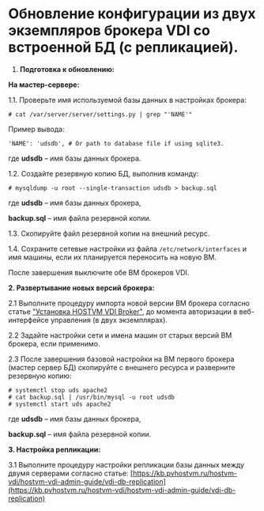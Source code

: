 # Обновление конфигурации из двух экземпляров брокера VDI со встроенной БД (с репликацией).

1. **Подготовка к обновлению:**

**На мастер-сервере:**

1.1. Проверьте имя используемой базы данных в настройках брокера:

```
# cat /var/server/server/settings.py | grep "'NAME'"
```

Пример вывода:

```
'NAME': 'udsdb', # Or path to database file if using sqlite3.
```

где **udsdb** – имя базы данных брокера.

1.2.  Создайте резервную копию БД, выполнив команду:

```
# mysqldump -u root --single-transaction udsdb > backup.sql
```

где **udsdb** – имя базы данных брокера,

**backup.sql** – имя файла резервной копии.

1.3.  Скопируйте файл резервной копии на внешний ресурс.

1.4.  Сохраните сетевые настройки из файла `/etc/network/interfaces` и имя машины, если их планируется переносить на новую ВМ.



После завершения выключите обе ВМ брокеров VDI.

**2. Развертывание новых версий брокера:**

2.1  Выполните процедуру импорта новой версии ВМ брокера согласно статье ["Установка HOSTVM VDI Broker"](https://kb.pvhostvm.ru/hostvm-vdi/hostvm-vdi-installation-guide/hostvm-vdi-ova-install), до момента авторизации в веб-интерфейсе управления (в двух экземплярах).

2.2  Задайте настройки сети и имена машин от старых версий ВМ брокера, если применимо.

2.3  После завершения базовой настройки на ВМ первого брокера (мастер сервер БД) скопируйте с внешнего ресурса и разверните резервную копию:

```
# systemctl stop uds apache2
# cat backup.sql | /usr/bin/mysql -u root udsdb
# systemctl start uds apache2
```

где **udsdb** – имя базы данных брокера,

**backup.sql** – имя файла резервной копии.

**3. Настройка репликации:**

3.1  Выполните процедуру настройки репликации базы данных между двумя серверами согласно статье: [https://kb.pvhostvm.ru/hostvm-vdi/hostvm-vdi-admin-guide/vdi-db-replication](https://kb.pvhostvm.ru/hostvm-vdi/hostvm-vdi-admin-guide/vdi-db-replication)
